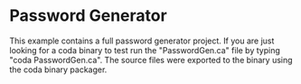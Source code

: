 # Password Generator
This example contains a full password generator project.
If you are just looking for a coda binary to test run the "PasswordGen.ca" file
by typing "coda PasswordGen.ca". The source files were exported to the binary using the 
coda binary packager.